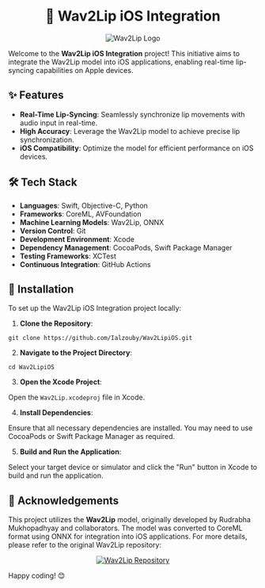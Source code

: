 <h1 align="center">🎤 Wav2Lip iOS Integration</h1>

<p align="center">
  <img src="https://media.giphy.com/media/3o7aD2saalBwwftBIY/giphy.gif" alt="Wav2Lip Logo">
</p>

<p>Welcome to the <strong>Wav2Lip iOS Integration</strong> project! This initiative aims to integrate the Wav2Lip model into iOS applications, enabling real-time lip-syncing capabilities on Apple devices.</p>

<h2>✨ Features</h2>

<ul>
  <li><strong>Real-Time Lip-Syncing</strong>: Seamlessly synchronize lip movements with audio input in real-time.</li>
  <li><strong>High Accuracy</strong>: Leverage the Wav2Lip model to achieve precise lip synchronization.</li>
  <li><strong>iOS Compatibility</strong>: Optimize the model for efficient performance on iOS devices.</li>
</ul>

<h2>🛠️ Tech Stack</h2>

<ul>
  <li><strong>Languages</strong>: Swift, Objective-C, Python</li>
  <li><strong>Frameworks</strong>: CoreML, AVFoundation</li>
  <li><strong>Machine Learning Models</strong>: Wav2Lip, ONNX</li>
  <li><strong>Version Control</strong>: Git</li>
  <li><strong>Development Environment</strong>: Xcode</li>
  <li><strong>Dependency Management</strong>: CocoaPods, Swift Package Manager</li>
  <li><strong>Testing Frameworks</strong>: XCTest</li>
  <li><strong>Continuous Integration</strong>: GitHub Actions</li>
</ul>

<h2>🚀 Installation</h2>

<p>To set up the Wav2Lip iOS Integration project locally:</p>

<ol>
  <li><strong>Clone the Repository</strong>:</li>
</ol>

<pre><code>git clone https://github.com/Ialzouby/Wav2LipiOS.git
</code></pre>

<ol start="2">
  <li><strong>Navigate to the Project Directory</strong>:</li>
</ol>

<pre><code>cd Wav2LipiOS
</code></pre>

<ol start="3">
  <li><strong>Open the Xcode Project</strong>:</li>
</ol>

<p>Open the <code>Wav2Lip.xcodeproj</code> file in Xcode.</p>

<ol start="4">
  <li><strong>Install Dependencies</strong>:</li>
</ol>

<p>Ensure that all necessary dependencies are installed. You may need to use CocoaPods or Swift Package Manager as required.</p>

<ol start="5">
  <li><strong>Build and Run the Application</strong>:</li>
</ol>

<p>Select your target device or simulator and click the "Run" button in Xcode to build and run the application.</p>

<h2>🔗 Acknowledgements</h2>

<p>This project utilizes the <strong>Wav2Lip</strong> model, originally developed by Rudrabha Mukhopadhyay and collaborators. The model was converted to CoreML format using ONNX for integration into iOS applications. For more details, please refer to the original Wav2Lip repository:</p>

<p align="center">
  <a href="https://github.com/Rudrabha/Wav2Lip">
    <img src="https://repository-images.githubusercontent.com/282702056/0b8e4b80-0c4c-11eb-8b8f-2b6d4b5e3a2a" alt="Wav2Lip Repository">
  </a>
</p>

<p>Happy coding! 😊</p>

